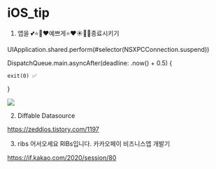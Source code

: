 # iOS_tip

1. 앱을 💕⭐️💚❤️예쁘게⭐️❤️☀️💙💕종료시키기


UIApplication.shared.perform(#selector(NSXPCConnection.suspend)) 

DispatchQueue.main.asyncAfter(deadline: .now() + 0.5) { 

    exit(0) ✅ 
  
}

<img src="https://blog.kakaocdn.net/dn/JenGg/btq4bYE0yD6/78I0FBSsGoKCB1MDkklRZ1/img.gif" srcset="https://blog.kakaocdn.net/dn/JenGg/btq4bYE0yD6/78I0FBSsGoKCB1MDkklRZ1/img.gif" data-filename="ezgif.com-video-to-gif-5.gif" data-origin-width="600" data-origin-height="1090" data-ke-mobilestyle="widthContent">


2. Diffable Datasource

https://zeddios.tistory.com/1197


3. ribs 어서오세요 RIBs입니다. 카카오페이 비즈니스앱 개발기

https://if.kakao.com/2020/session/80
